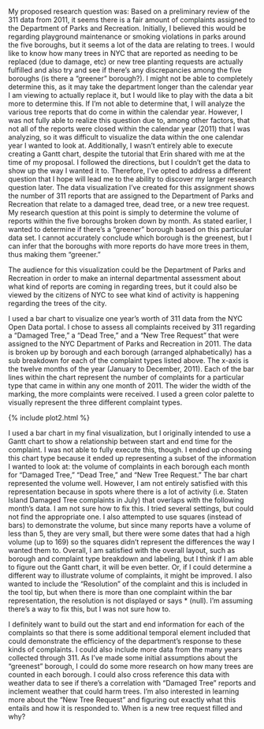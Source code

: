 My proposed research question was: Based on a preliminary review of the 311 data from 2011, it seems there is a fair amount of complaints assigned to the Department of Parks and Recreation.  Initially, I believed this would be regarding playground maintenance or smoking violations in parks around the five boroughs, but it seems a lot of the data are relating to trees.  I would like to know how many trees in NYC that are reported as needing to be replaced (due to damage, etc) or new tree planting requests are actually fulfilled and also try and see if there’s any discrepancies among the five boroughs (is there a “greener” borough?).  I might not be able to completely determine this, as it may take the department longer than the calendar year I am viewing to actually replace it, but I would like to play with the data a bit more to determine this.  If I’m not able to determine that, I will analyze the various tree reports that do come in within the calendar year. However, I was not fully able to realize this question due to, among other factors, that not all of the reports were closed within the calendar year (2011) that I was analyzing, so it was difficult to visualize the data within the one calendar year I wanted to look at.  Additionally, I wasn’t entirely able to execute creating a Gantt chart, despite the tutorial that Erin shared with me at the time of my proposal.  I followed the directions, but I couldn’t get the data to show up the way I wanted it to.  Therefore, I’ve opted to address a different question that I hope will lead me to the ability to discover my larger research question later.  The data visualization I’ve created for this assignment shows the number of 311 reports that are assigned to the Department of Parks and Recreation that relate to a damaged tree, dead tree, or a new tree request. My research question at this point is simply to determine the volume of reports within the five boroughs broken down by month.  As stated earlier, I wanted to determine if there’s a “greener” borough based on this particular data set.  I cannot accurately conclude which borough is the greenest, but I can infer that the boroughs with more reports do have more trees in them, thus making them “greener.”  

The audience for this visualization could be the Department of Parks and Recreation in order to make an internal departmental assessment about what kind of reports are coming in regarding trees, but it could also be viewed by the citizens of NYC to see what kind of activity is happening regarding the trees of the city. 

I used a bar chart to visualize one year’s worth of 311 data from the NYC Open Data portal.  I chose to assess all complaints received by 311 regarding a “Damaged Tree,” a “Dead Tree,” and a “New Tree Request” that were assigned to the NYC Department of Parks and Recreation in 2011.  The data is broken up by borough and each borough (arranged alphabetically) has a sub breakdown for each of the complaint types listed above.  The x-axis is the twelve months of the year (January to December, 2011).  Each of the bar lines within the chart represent the number of complaints for a particular type that came in within any one month of 2011.  The wider the width of the marking, the more complaints were received.  I used a green color palette to visually represent the three different complaint types.  

{% include plot2.html %}

I used a bar chart in my final visualization, but I originally intended to use a Gantt chart to show a relationship between start and end time for the complaint.  I was not able to fully execute this, though.  I ended up choosing this chart type because it ended up representing a subset of the information I wanted to look at: the volume of complaints in each borough each month for “Damaged Tree,” “Dead Tree,” and “New Tree Request.”  The bar chart represented the volume well.  However, I am not entirely satisfied with this representation because in spots where there is a lot of activity (i.e. Staten Island Damaged Tree complaints in July) that overlaps with the following month’s data.  I am not sure how to fix this.  I tried several settings, but could not find the appropriate one.  I also attempted to use squares (instead of bars) to demonstrate the volume, but since many reports have a volume of less than 5, they are very small, but there were some dates that had a high volume (up to 169) so the squares didn’t represent the differences the way I wanted them to.  Overall, I am satisfied with the overall layout, such as borough and complaint type breakdown and labeling, but I think if I am able to figure out the Gantt chart, it will be even better.  Or, if I could determine a different way to illustrate volume of complaints, it might be improved.  I also wanted to include the “Resolution” of the complaint and this is included in the tool tip, but when there is more than one complaint within the bar representation, the resolution is not displayed or says * (null).  I’m assuming there’s a way to fix this, but I was not sure how to.  

I definitely want to build out the start and end information for each of the complaints so that there is some additional temporal element included that could demonstrate the efficiency of the department’s response to these kinds of complaints.  I could also include more data from the many years collected through 311.  As I’ve made some initial assumptions about the “greenest” borough, I could do some more research on how many trees are counted in each borough.  I could also cross reference this data with weather data to see if there’s a correlation with “Damaged Tree” reports and inclement weather that could harm trees.  I’m also interested in learning more about the “New Tree Request” and figuring out exactly what this entails and how it is responded to.  When is a new tree request filled and why?
